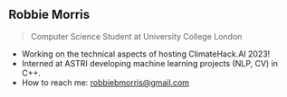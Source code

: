 ## Robbie Morris 
<!-- [![Website](SVG.svg)](https://robbiemorris.com) -->
> Computer Science Student at University College London

- Working on the technical aspects of hosting ClimateHack.AI 2023!
- Interned at ASTRI developing machine learning projects (NLP, CV) in C++.
- How to reach me: robbiebmorris@gmail.com

<!--
**robbiebmorris/robbiebmorris** is a ✨ _special_ ✨ repository because its `README.md` (this file) appears on your GitHub profile.

Here are some ideas to get you started:

- 🔭 I’m currently working on ...
- 🌱 I’m currently learning ...
- 👯 I’m looking to collaborate on ...
- 🤔 I’m looking for help with ...
- 💬 Ask me about ...
- 📫 How to reach me: ...
- 😄 Pronouns: ...
- ⚡ Fun fact: ...
-->
